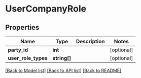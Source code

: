 # UserCompanyRole

## Properties
Name | Type | Description | Notes
------------ | ------------- | ------------- | -------------
**party_id** | **int** |  | [optional] 
**user_role_types** | **string[]** |  | [optional] 

[[Back to Model list]](../README.md#documentation-for-models) [[Back to API list]](../README.md#documentation-for-api-endpoints) [[Back to README]](../README.md)


